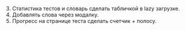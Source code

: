 3. Статистика тестов и словарь сделать табличкой в lazy загрузке.
4. Добавлять слова через модалку.
5. Прогресс на странице теста сделать счетчик + полосу.